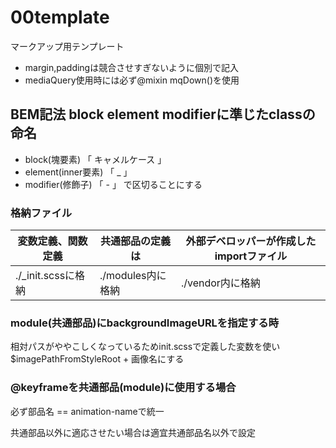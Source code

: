 # 00template
マークアップ用テンプレート
+ margin,paddingは競合させすぎないように個別で記入
+ mediaQuery使用時には必ず@mixin mqDown()を使用

## BEM記法 block element modifierに準じたclassの命名
+ block(塊要素) 「 キャメルケース 」
+ element(inner要素) 「 _ 」
+ modifier(修飾子) 「 - 」
で区切ることにする

### 格納ファイル
|  変数定義、関数定義  |  共通部品の定義は  |  外部デベロッパーが作成したimportファイル  |
| ---- | ---- | ---- |
|  ./_init.scssに格納  |  ./modules内に格納  |  ./vendor内に格納  |


### module(共通部品)にbackgroundImageURLを指定する時
相対パスがややこしくなっているためinit.scssで定義した変数を使い
$imagePathFromStyleRoot + 画像名にする

### @keyframeを共通部品(module)に使用する場合
必ず部品名 == animation-nameで統一

共通部品以外に適応させたい場合は適宜共通部品名以外で設定

